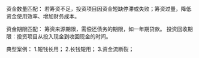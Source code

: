 资金数量匹配：
若筹资不足，投资项目因资金短缺停滞或失败；筹资过量，降低资金使用效率、增加财务成本。

资金期限匹配：
筹资来源期限，需偿还债务的期限，如一年期贷款。
投资回收期限：投资项目从投入现金到收回现金的时间。

典型案例：
1.短钱长用；
2.长钱短用；
3.资金流断裂；